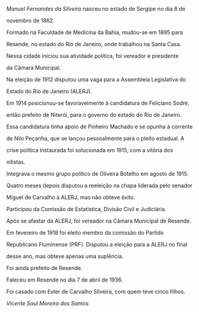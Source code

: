 

*Manuel Fernandes da Silveira* nasceu no estado de Sergipe no dia 8 de

novembro de 1862.



Formado na Faculdade de Medicina da Bahia, mudou-se em 1895 para

Resende, no estado do Rio de Janeiro, onde trabalhou na Santa Casa.



Nessa cidade iniciou sua atividade política, foi vereador e presidente

da Câmara Municipal.



Na eleição de 1912 disputou uma vaga para a Assembleia Legislativa do

Estado do Rio de Janeiro (ALERJ).



Em 1914 posicionou-se favoravelmente à candidatura de Feliciano Sodré,

então prefeito de Niterói, para o governo do estado do Rio de Janeiro.

Essa candidatura tinha apoio de Pinheiro Machado e se opunha à corrente

de Nilo Peçanha, que se lançou pessoalmente para o pleito estadual. A

crise política instaurada foi solucionada em 1915, com a vitória dos

nilistas.



Integrava o mesmo grupo político de Oliveira Botelho em agosto de 1915.

Quatro meses depois disputou a reeleição na chapa liderada pelo senador

Miguel de Carvalho à ALERJ, mas não obteve êxito.



Participou da Comissão de Estatística, Divisão Civil e Judiciária.



Após se afastar da ALERJ, foi vereador na Câmara Municipal de Resende.



Em fevereiro de 1918 foi eleito membro da comissão do Partido

Republicano Fluminense (PRF). Disputou a eleição para a ALERJ no final

desse ano, mas obteve apenas uma suplência.



Foi ainda prefeito de Resende.



Faleceu em Resende no dia 7 de abril de 1936.



Foi casado com Ester de Carvalho Silveira, com quem teve cinco filhos.



*Vicente Saul Moreira dos Santos*



